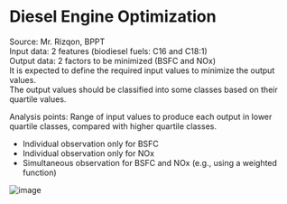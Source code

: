 # Diesel Engine Optimization

Source: Mr. Rizqon, BPPT  
Input data: 2 features (biodiesel fuels: C16 and C18:1)  
Output data: 2 factors to be minimized (BSFC and NOx)  
It is expected to define the required input values to minimize the output values.  
The output values should be classified into some classes based on their quartile values.  
  
Analysis points: Range of input values to produce each output in lower quartile classes, compared with higher quartile classes.
- Individual observation only for BSFC
- Individual observation only for NOx
- Simultaneous observation for BSFC and NOx (e.g., using a weighted function)
  
![image](https://user-images.githubusercontent.com/42261330/122784178-31d42180-d2ed-11eb-804b-895252c80110.png)

